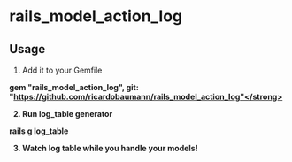 # rails_model_action_log

## Usage
1. Add it to your Gemfile

  <strong>gem "rails_model_action_log", git: "https://github.com/ricardobaumann/rails_model_action_log"</strong>
  

2. Run log_table generator
  
  <strong>rails g log_table</strong>


3. Watch log table while you handle your models!
